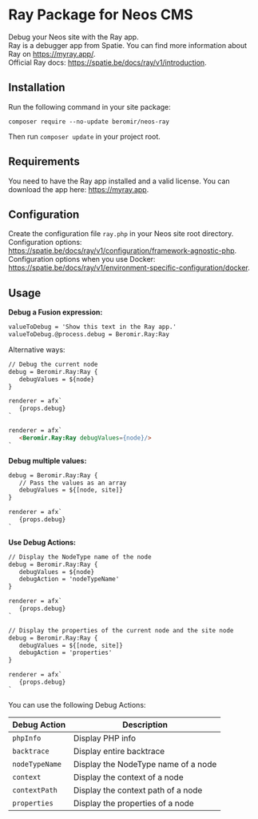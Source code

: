 # Ray Package for Neos CMS

Debug your Neos site with the Ray app.  
Ray is a debugger app from Spatie. You can find more information about Ray on https://myray.app/.  
Official Ray docs: https://spatie.be/docs/ray/v1/introduction.

## Installation
Run the following command in your site package:
```
composer require --no-update beromir/neos-ray
```
Then run `composer update` in your project root.

## Requirements
You need to have the Ray app installed and a valid license.
You can download the app here: https://myray.app.

## Configuration
Create the configuration file `ray.php` in your Neos site root directory.  
Configuration options: https://spatie.be/docs/ray/v1/configuration/framework-agnostic-php.  
Configuration options when you use Docker: https://spatie.be/docs/ray/v1/environment-specific-configuration/docker.

## Usage
**Debug a Fusion expression:**
```html
valueToDebug = 'Show this text in the Ray app.'
valueToDebug.@process.debug = Beromir.Ray:Ray
```

Alternative ways:
```html
// Debug the current node
debug = Beromir.Ray:Ray {
   debugValues = ${node}
}

renderer = afx`
   {props.debug}
`
```

```html
renderer = afx`
   <Beromir.Ray:Ray debugValues={node}/>
`
```

**Debug multiple values:**
```html
debug = Beromir.Ray:Ray {
   // Pass the values as an array
   debugValues = ${[node, site]}
}

renderer = afx`
   {props.debug}
`
```

**Use Debug Actions:**
```html
// Display the NodeType name of the node
debug = Beromir.Ray:Ray {
   debugValues = ${node}
   debugAction = 'nodeTypeName'
}

renderer = afx`
   {props.debug}
`
```

```html
// Display the properties of the current node and the site node
debug = Beromir.Ray:Ray {
   debugValues = ${[node, site]}
   debugAction = 'properties'
}

renderer = afx`
   {props.debug}
`
```

You can use the following Debug Actions:

| Debug Action| Description |
| --- | --- |
| `phpInfo` | Display PHP info |
| `backtrace` | Display entire backtrace |
| `nodeTypeName` | Display the NodeType name of a node |
| `context` | Display the context of a node |
| `contextPath` | Display the context path of a node |
| `properties` | Display the properties of a node |

